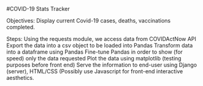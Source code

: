 #COVID-19 Stats Tracker

Objectives:
Display current Covid-19 cases, deaths, vaccinations completed.

Steps:
Using the requests module, we access data from COVIDActNow API
Export the data into a csv object to be loaded into Pandas
Transform data into a dataframe using Pandas
Fine-tune Pandas in order to show (for speed) only the data requested
Plot the data using matplotlib (testing purposes before front end) 
Serve the information to end-user using Django (server), HTML/CSS
(Possibly use Javascript for front-end interactive aesthetics.
